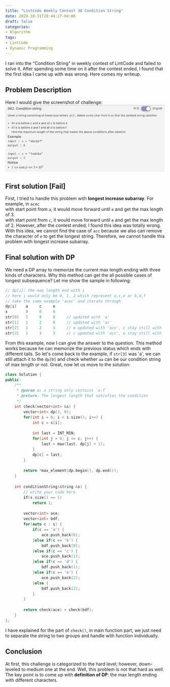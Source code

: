 ```yaml
---
title: "LintCode Weekly Contest 30 Condition String"
date: 2020-10-31T20:44:27-04:00
draft: false
categories:
- Algorithm
tags:
- LintCode
- Dynamic Programming
---
```


I ran into the "Condition String" in weekly contest of LintCode and failed to solve it. After spending some time on it after the contest ended, I found that the first idea I came up with was wrong. Here comes my writeup.

## Problem Description
Here I would give the screenshot of challenge:  
![](../../static/10-31-20/description.png)

## First solution [Fail]
First, I tried to handle this problem with **longest increase subarray**. For example, in `acec`  
with start point from `a`, it would move forward until `e` and get the max length of 3.  
with start point from `c`, it would move forward until `e` and get the max length of 2.
However, after the contest ended, I found this idea was totally wrong. With this idea, we cannot find the case of `acc` because we also can remove the character of `e` to get the longest string. Therefore, we cannot handle this problem with longest increase subarray.

## Final solution with DP
We need a DP array to memorize the current max length ending with three kinds of characters. Why this method can get the all possible cases of longest subsequence? Let me show the sample in following:  
```cpp
// dp[i]: the max length end with i
// here i would only be 0, 1, 2 which represent a,c,e or b,d,f
// take the same example 'acec' and iterate through
dp[i]    a     c     e
x        0     0     0
str[0]   1     0     0     // updated with 'a'
str[1]   1     2     0     // updated with 'ac'
str[2]   1     2     3     // e updated with 'ace', c stay still with 'ac'
str[3]   1     3     3     // c updated with 'acc', e stay still with 'ace'
```
From this example, now I can give the answer to the question. This method works because he can memorize the previous status which ends with different tails. So let's come back to the example, if `str[3]` was 'a', we can still attach it to the `dp[0]` and check whether `aa` can be our condition string of max length or not. Great, now let us move to the solution:  
```cpp
class Solution {
public:
    /**
     * @param s: a string only contains `a-f`
     * @return: The longest length that satisfies the condition
     */
    int check(vector<int> &s) {
        vector<int> dp(3, 0);
        for(int i = 0; i < s.size(); i++) {
            int c = s[i];
            
            int last = INT_MIN;
            for(int j = 0; j <= c; j++) {
                last = max(last, dp[j] + 1);
            } 
            dp[c] = last;
        }
        
        return *max_element(dp.begin(), dp.end());
    } 
    
    int conditionString(string &s) {
        // write your code here
        if(s.size() == 1)
            return 1;
            
        vector<int> ace;
        vector<int> bdf;
        for(auto c : s) {
            if(c == 'a') {
                ace.push_back(0);
            }else if(c == 'b') {
                bdf.push_back(0);
            }else if(c == 'c') {
                ace.push_back(1);
            }else if(c == 'd') {
                bdf.push_back(1);
            }else if(c == 'e') {
                ace.push_back(2);
            }else {
                bdf.push_back(2);
            }
        }
        
        return check(ace) + check(bdf);
    }
};
```
I have explained for the part of `check()`, in main function part, we just need to separate the string to two groups and handle with function individually.

## Conclusion
At first, this challenge is categorized to the hard level; however, down-leveled to medium one at the end. Well, this problem is not that hard as well. The key point is to come up with **definition of DP**: the max length ending with different characters.